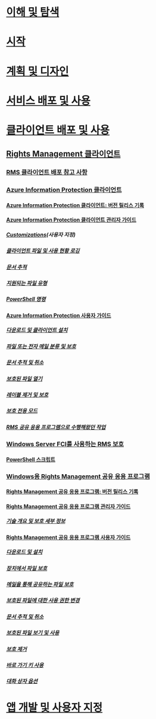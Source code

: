 # [이해 및 탐색](/information-protection/understand-explore/what-is-information-protection)
# [시작](/information-protection/get-started/requirements-azure-rms)
# [계획 및 디자인](/information-protection/plan-design/deployment-roadmap)
# [서비스 배포 및 사용](/information-protection/deploy-use/activate-service)
# [클라이언트 배포 및 사용](use-client.md)
## [Rights Management 클라이언트](use-client.md)
### [RMS 클라이언트 배포 참고 사항](client-deployment-notes.md)
### [Azure Information Protection 클라이언트](aip-client.md)
#### [Azure Information Protection 클라이언트: 버전 릴리스 기록](client-version-release-history.md)
#### [Azure Information Protection 클라이언트 관리자 가이드](client-admin-guide.md)
##### [Customizations](client-admin-guide-customizations.md)(사용자 지정)
##### [클라이언트 파일 및 사용 현황 로깅](client-admin-guide-files-and-logging.md)
##### [문서 추적](client-admin-guide-document-tracking.md)
##### [지원되는 파일 유형](client-admin-guide-file-types.md)
##### [PowerShell 명령](client-admin-guide-powershell.md)
#### [Azure Information Protection 사용자 가이드](client-user-guide.md)
##### [다운로드 및 클라이언트 설치](install-client-app.md)
##### [파일 또는 전자 메일 분류 및 보호](client-classify-protect.md)
##### [문서 추적 및 취소](client-track-revoke.md)
##### [보호된 파일 열기](client-view-use-files.md)
##### [레이블 제거 및 보호](client-remove-label-protection.md)
##### [보호 전용 모드](client-protection-only-mode.md)
##### [RMS 공유 응용 프로그램으로 수행해왔던 작업](upgrade-client-app.md)
### [Windows Server FCI를 사용하는 RMS 보호](configure-fci.md)
#### [PowerShell 스크립트](fci-script.md)
### [Windows용 Rights Management 공유 응용 프로그램](sharing-app-windows.md)
#### [Rights Management 공유 응용 프로그램: 버전 릴리스 기록](sharing-app-version-release-history.md)
#### [Rights Management 공유 응용 프로그램 관리자 가이드](sharing-app-admin-guide.md)
##### [기술 개요 및 보호 세부 정보](sharing-app-admin-guide-technical.md)
#### [Rights Management 공유 응용 프로그램 사용자 가이드](sharing-app-user-guide.md)
##### [다운로드 및 설치](install-sharing-app.md)
##### [장치에서 파일 보호](sharing-app-protect-in-place.md)
##### [메일을 통해 공유하는 파일 보호](sharing-app-protect-by-email.md)
##### [보호된 파일에 대한 사용 권한 변경](sharing-app-reprotect-files.md)
##### [문서 추적 및 취소](sharing-app-track-revoke.md)
##### [보호된 파일 보기 및 사용](sharing-app-view-use-files.md)
##### [보호 제거](sharing-app-remove-protection.md)
##### [바로 가기 키 사용](sharing-app-keyboard-shortcuts.md)
##### [대화 상자 옵션](sharing-app-dialog-box.md)
# [앱 개발 및 사용자 지정](/information-protection/develop/developers-guide)
